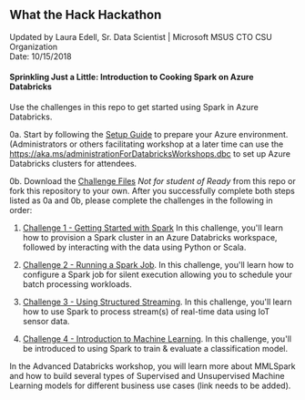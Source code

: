 ## What the Hack Hackathon

Updated by Laura Edell, Sr. Data Scientist | Microsoft MSUS CTO CSU Organization
<br>Date: 10/15/2018

####  Sprinkling Just a Little: Introduction to Cooking Spark on Azure Databricks

Use the challenges in this repo to get started using Spark in Azure Databricks.

0a. Start by following the [Setup Guide](Student/Guides/Challenge0-SetupGuide.docx) to prepare your Azure environment. (Administrators or others facilitating workshop at a later time can use the https://aka.ms/administrationForDatabricksWorkshops.dbc to set up Azure Databricks clusters for attendees.

0b. Download the [Challenge Files](Host/Resources/Databricks_Challenges_updated.zip) *Not for student of Ready* from this repo or fork this repository to your own. After you successfully complete both steps listed as 0a and 0b, please complete the challenges in the following in order:

1. [Challenge 1 - Getting Started with Spark](Student/Guides/Challenge1-GettingStartedwithSpark.docx) In this challenge, you'll learn how to provision a Spark cluster in an Azure Databricks workspace, followed by interacting with the data using Python or Scala.

2. [Challenge 2 - Running a Spark Job](Student/Guides/Challenge2-RunningSparkJob.docx). In this challenge, you'll learn how to configure a Spark job for silent execution allowing you to schedule your batch processing workloads.

3. [Challenge 3 - Using Structured Streaming](Student/Guides/Challenge3-SparkStreaming.docx). In this challenge, you'll learn how to use Spark to process stream(s) of real-time data using IoT sensor data.

4. [Challenge 4 - Introduction to Machine Learning](Student/Guides/Challenge4-IntroductionSparkforMachineLearning.docx). In this challenge, you'll be introduced to using Spark to train &  evaluate a classification model.

In the Advanced Databricks workshop, you will learn more about MMLSpark and how to build several types of Supervised and Unsupervised Machine Learning models for different business use cases (link needs to be added).

